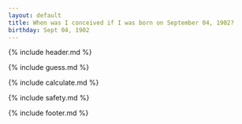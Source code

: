```yaml
---
layout: default
title: When was I conceived if I was born on September 04, 1902?
birthday: Sept 04, 1902
---
```


{% include header.md %}

{% include guess.md %}

{% include calculate.md %}

{% include safety.md %}

{% include footer.md %}



